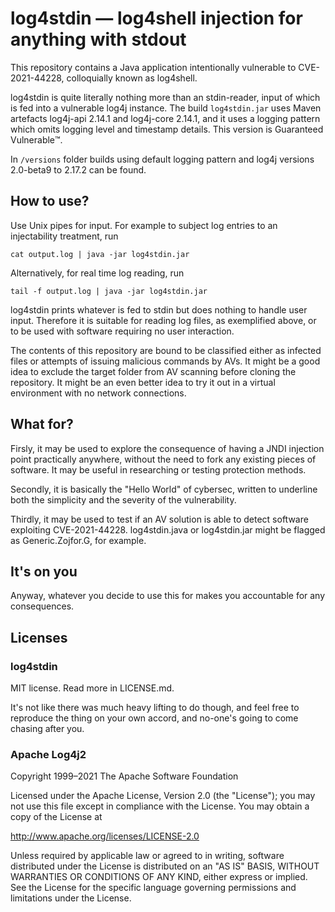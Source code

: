 # log4stdin &mdash; log4shell injection for anything with stdout

This repository contains a Java application intentionally vulnerable to CVE-2021-44228, colloquially known as log4shell.

log4stdin is quite literally nothing more than an stdin-reader, input of which is fed into a vulnerable log4j instance. The build ``log4stdin.jar`` uses Maven artefacts log4j-api 2.14.1 and log4j-core 2.14.1, and it uses a logging pattern which omits logging level and timestamp details. This version is Guaranteed Vulnerable:tm:.

In ``/versions`` folder builds using default logging pattern and log4j versions 2.0-beta9 to 2.17.2 can be found.


## How to use?

Use Unix pipes for input. For example to subject log entries to an injectability treatment, run 

```cat output.log | java -jar log4stdin.jar```

Alternatively, for real time log reading, run

```tail -f output.log | java -jar log4stdin.jar```

log4stdin prints whatever is fed to stdin but does nothing to handle user input. Therefore it is suitable for reading log files, as exemplified above, or to be used with software requiring no user interaction.

The contents of this repository are bound to be classified either as infected files or attempts of issuing malicious commands by AVs. It might be a good idea to exclude the target folder from AV scanning before cloning the repository. It might be an even better idea to try it out in a virtual environment with no network connections.


## What for?

Firsly, it may be used to explore the consequence of having a JNDI injection point practically anywhere, without the need to fork any existing pieces of software. It may be useful in  researching or testing protection methods.

Secondly, it is basically the "Hello World" of cybersec, written to underline both the simplicity and the severity of the vulnerability.

Thirdly, it may be used to test if an AV solution is able to detect software exploiting CVE-2021-44228. log4stdin.java or log4stdin.jar might be flagged as Generic.Zojfor.G, for example.


## It's on you

Anyway, whatever you decide to use this for makes you accountable for any consequences.


## Licenses

### log4stdin

MIT license. Read more in LICENSE.md.

It's not like there was much heavy lifting to do though, and feel free to reproduce the thing on your own accord, and no-one's going to come chasing after you.


### Apache Log4j2

Copyright 1999&ndash;2021 The Apache Software Foundation

Licensed under the Apache License, Version 2.0 (the "License");
you may not use this file except in compliance with the License.
You may obtain a copy of the License at

 http://www.apache.org/licenses/LICENSE-2.0

Unless required by applicable law or agreed to in writing, software
distributed under the License is distributed on an "AS IS" BASIS,
WITHOUT WARRANTIES OR CONDITIONS OF ANY KIND, either express or implied.
See the License for the specific language governing permissions and
limitations under the License.

